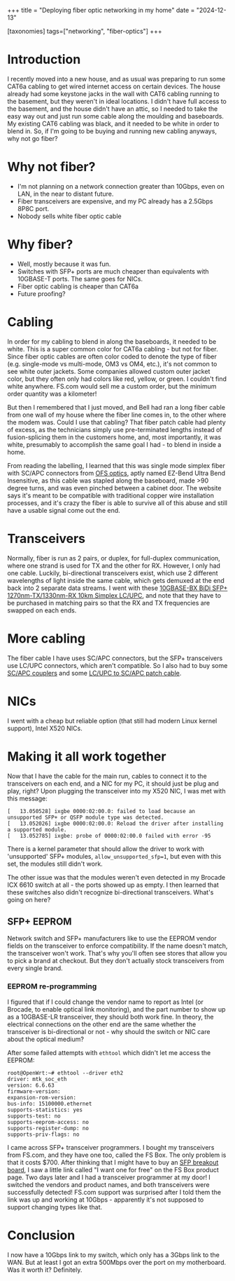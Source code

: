 +++
title = "Deploying fiber optic networking in my home"
date = "2024-12-13"

[taxonomies]
tags=["networking", "fiber-optics"]
+++

# Introduction
I recently moved into a new house, and as usual was preparing to run some CAT6a cabling to get wired internet access on certain devices. The house already had some keystone jacks in the wall with
CAT6 cabling running to the basement, but they weren't in ideal locations. I didn't have full access to the basement, and the house didn't have an attic, so I needed to take the easy way out
and just run some cable along the moulding and baseboards. My existing CAT6 cabling was black, and it needed to be white in order to blend in. So, if I'm going to be buying and running
new cabling anyways, why not go fiber?

# Why not fiber?
- I'm not planning on a network connection greater than 10Gbps, even on LAN, in the near to distant future.
- Fiber transceivers are expensive, and my PC already has a 2.5Gbps 8P8C port.
- Nobody sells white fiber optic cable

# Why fiber?
- Well, mostly because it was fun.
- Switches with SFP+ ports are much cheaper than equivalents with 10GBASE-T ports. The same goes for NICs.
- Fiber optic cabling is cheaper than CAT6a
- Future proofing?

# Cabling
In order for my cabling to blend in along the baseboards, it needed to be white. This is a super common color for CAT6a cabling - but not for fiber. Since fiber optic cables are often color coded to
denote the type of fiber (e.g. single-mode vs multi-mode, OM3 vs OM4, etc.), it's not common to see white outer jackets. Some companies allowed custom outer jacket color, but they often only had
colors like red, yellow, or green. I couldn't find white anywhere. FS.com would sell me a custom order, but the minimum order quantity was a kilometer! 

But then I remembered that I just moved, and Bell had ran a long fiber cable from one wall of my house where the fiber line comes in, to the other where the modem was. Could I use that cabling?
That fiber patch cable had plenty of excess, as the technicians simply use pre-terminated lengths instead of fusion-splicing them in the customers home, and, most importantly, it was white, 
presumably to accomplish the same goal I had - to blend in inside a home.

From reading the labelling, I learned that this was single mode simplex fiber with SC/APC connectors from [OFS optics](https://fiber-optic-catalog.ofsoptics.com/G-657-B3-SM-Ultra-Bend-Insensitive-2-5-mm-minimum-bend-radius--1704), 
aptly named EZ-Bend Ultra Bend Insensitive, as this cable was stapled along the baseboard, made >90 degree turns, and was even pinched between a cabinet door. The website says it's meant to be compatible
with traditional copper wire installation processes, and it's crazy the fiber is able to survive all of this abuse and still have a usable signal come out the end.

# Transceivers
Normally, fiber is run as 2 pairs, or duplex, for full-duplex communication, where one strand is used for TX and the other for RX. However, I only had one cable. Luckily, bi-directional transceivers exist, 
which use 2 different wavelengths of light inside the same cable, which gets demuxed at the end back into 2 separate data streams. 
I went with these [10GBASE-BX BiDi SFP+ 1270nm-TX/1330nm-RX 10km Simplex LC/UPC](https://www.fs.com/products/42385.html), and note that they have to be purchased in matching pairs so that the
RX and TX frequencies are swapped on each ends.

# More cabling
The fiber cable I have uses SC/APC connectors, but the SFP+ transceivers use LC/UPC connectors, which aren't compatible. So I also had to buy some [SC/APC couplers](https://www.fs.com/products/76106.html)
and some [LC/UPC to SC/APC patch cable](https://www.fs.com/products/42046.html).

# NICs
I went with a cheap but reliable option (that still had modern Linux kernel support), Intel X520 NICs.

# Making it all work together
Now that I have the cable for the main run, cables to connect it to the transceivers on each end, and a NIC for my PC, it should just be plug and play, right? Upon plugging the transceiver into
my X520 NIC, I was met with this message:
```shell
[   13.050528] ixgbe 0000:02:00.0: failed to load because an unsupported SFP+ or QSFP module type was detected.
[   13.052026] ixgbe 0000:02:00.0: Reload the driver after installing a supported module.
[   13.052785] ixgbe: probe of 0000:02:00.0 failed with error -95
```

There is a kernel parameter that should allow the driver to work with 'unsupported' SFP+ modules, `allow_unsupported_sfp=1`, but even with this set, the modules still didn't work.

The other issue was that the modules weren't even detected in my Brocade ICX 6610 switch at all - the ports showed up as empty. I then learned that these switches also didn't recognize bi-directional
transceivers. What's going on here?

## SFP+ EEPROM
Network switch and SFP+ manufacturers like to use the EEPROM vendor fields on the transceiver to enforce compatibility. If the name doesn't match, the transceiver won't work. That's why you'll often see
stores that allow you to pick a brand at checkout. But they don't actually stock transceivers from every single brand.

### EEPROM re-programming
I figured that if I could change the vendor name to report as Intel (or Brocade, to enable optical link monitoring), and the part number to show up as a 10GBASE-LR transceiver, they should both work fine.
In theory, the electrical connections on the other end are the same whether the transceiver is bi-directional or not - why should the switch or NIC care about the optical medium?

After some failed attempts with `ethtool` which didn't let me access the EEPROM:
```shell
root@OpenWrt:~# ethtool --driver eth2
driver: mtk_soc_eth
version: 6.6.63
firmware-version:
expansion-rom-version:
bus-info: 15100000.ethernet
supports-statistics: yes
supports-test: no
supports-eeprom-access: no
supports-register-dump: no
supports-priv-flags: no
```

I came across SFP+ transceiver programmers. I bought my transceivers from FS.com, and they have one too, called the FS Box. The only problem is that it costs $700. After thinking that I might have
to buy an [SFP breakout board](https://shop.sysmocom.de/SFP-breakout-board-v1-kit/sfp-bo-v1-kit), I saw a little link called "I want one for free" on the FS Box product page. Two days later and I had
a transceiver programmer at my door! I switched the vendors and product names, and both transceivers were successfully detected! FS.com support was surprised after I told them the link was up and working
at 10Gbps - apparently it's not supposed to support changing types like that.

# Conclusion
I now have a 10Gbps link to my switch, which only has a 3Gbps link to the WAN. But at least I got an extra 500Mbps over the port on my motherboard. Was it worth it? Definitely.
